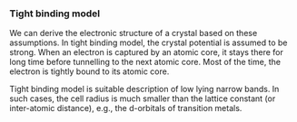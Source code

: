 ### Tight binding model 

We can derive the electronic structure of a crystal based on these assumptions. In tight binding model, the crystal potential is assumed to be strong. When an electron is captured by an atomic core, it stays there for long time before tunnelling to the next atomic core. Most of the time, the electron is tightly bound to its atomic core. 

Tight binding model is suitable description of low lying narrow bands. In such cases, the cell radius is much smaller than the lattice constant (or inter-atomic distance), e.g., the d-orbitals of transition metals. 
